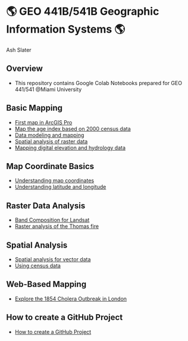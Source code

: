 # :earth_americas: GEO 441B/541B Geographic Information Systems :earth_americas:

Ash Slater

## Overview
- This repository contains Google Colab Notebooks prepared for GEO 441/541 @Miami University

## Basic Mapping

- [First map in ArcGIS Pro](https://github.com/MaddieS03/gis-project-portfolio-geo441-541b/blob/main/basic-mapping/first-arcgis-mapping.ipynb)
- [Map the age index based on 2000 census data](https://github.com/MaddieS03/gis-project-portfolio-geo441-541b/blob/main/basic-mapping/age-index-mapping.ipynb)
- [Data modeling and mapping](https://github.com/MaddieS03/gis-project-portfolio-geo441-541b/blob/main/basic-mapping/data-modeling-and0-mapping.ipynb)
- [Spatial analysis of raster data](https://github.com/MaddieS03/gis-project-portfolio-geo441-541b/blob/main/basic-mapping/spacial_analysis.ipynb)
- [Mapping digital elevation and hydrology data](https://github.com/MaddieS03/gis-project-portfolio-geo441-541b/blob/main/basic-mapping/mapping-digital-elevation-and%20hydrology-data.ipynb)
  
## Map Coordinate Basics

- [Understanding map coordinates](https://github.com/MaddieS03/gis-project-portfolio-geo441-541b/blob/main/map-coordinate-basics/understanding-coordinates.ipynb)
- [Understanding latitude and longitude](https://github.com/MaddieS03/gis-project-portfolio-geo441-541b/blob/main/map-coordinate-basics/understanding-latitude-and%20longitude.ipynb)

## Raster Data Analysis

- [Band Composition for Landsat](https://github.com/MaddieS03/gis-project-portfolio-geo441-541b/blob/main/raster-data-analysis/band-composition-for-landsat.ipynb)
- [Raster analysis of the Thomas fire](https://github.com/MaddieS03/gis-project-portfolio-geo441-541b/blob/main/raster-data-analysis/raster_analysis_Thomas_fire.ipynb)

## Spatial Analysis

- [Spatial analysis for vector data](https://github.com/MaddieS03/gis-project-portfolio-geo441-541b/blob/main/spatial_analysis/spacial-analysis-for-vector-data.ipynb)
- [Using census data](https://github.com/MaddieS03/gis-project-portfolio-geo441-541b/blob/main/spatial_analysis/using-census-data.ipynb)

## Web-Based Mapping

- [Explore the 1854 Cholera Outbreak in London](https://arcg.is/0bqTKX)
## How to create a GitHub Project

- [How to create a GitHub Project](https://github.com/MaddieS03/gis-project-portfolio-geo441-541b/blob/main/create_project_portfolio_in_github/create_project_portfolio_in_github.ipynb)
